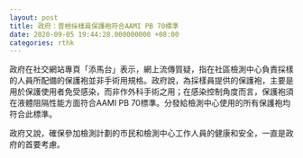 ```yaml
---
layout: post
title: 政府：普檢採樣員保護袍符合AAMI PB 70標準
date: 2020-09-05 19:44:28.000000000 +08:00
categories: rthk
---
```


政府在社交網站專頁「添馬台」表示，網上流傳質疑，指在社區檢測中心負責採樣的人員所配備的保護袍並非手術用規格。政府說，為採樣員提供的保護袍，主要是用於保護使用者免受感染，而非作外科手術之用；在感染控制角度而言，保護袍須在液體阻隔性能方面符合AAMI PB 70標準。分發給檢測中心使用的所有保護袍均符合此標準。

政府又說，確保參加檢測計劃的市民和檢測中心工作人員的健康和安全，一直是政府的首要考慮。
